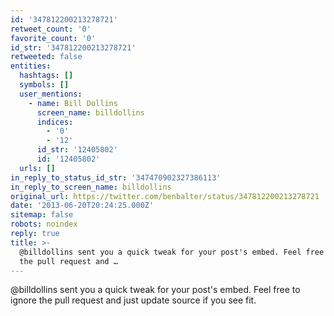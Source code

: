 ```yaml
---
id: '347812200213278721'
retweet_count: '0'
favorite_count: '0'
id_str: '347812200213278721'
retweeted: false
entities:
  hashtags: []
  symbols: []
  user_mentions:
    - name: Bill Dollins
      screen_name: billdollins
      indices:
        - '0'
        - '12'
      id_str: '12405802'
      id: '12405802'
  urls: []
in_reply_to_status_id_str: '347470902327386113'
in_reply_to_screen_name: billdollins
original_url: https://twitter.com/benbalter/status/347812200213278721
date: '2013-06-20T20:24:25.000Z'
sitemap: false
robots: noindex
reply: true
title: >-
  @billdollins sent you a quick tweak for your post's embed. Feel free to ignore
  the pull request and …
---
```


@billdollins sent you a quick tweak for your post's embed. Feel free to ignore the pull request and just update source if you see fit.